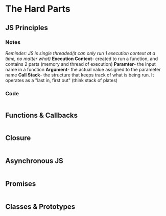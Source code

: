# The Hard Parts
## JS Principles
### Notes
*Reminder: JS is single threaded(it can only run 1 execution context at a time, no matter what)*
**Execution Context**- created to run a function, and contains 2 parts (memory and thread of execution)
**Paramter**- the input name in a function
**Argument**- the actual value assigned to the parameter name
**Call Stack**- the structure that keeps track of what is being run. It operates as a "last in, first out" (think stack of plates)
### Code
```javascript

```
## Functions & Callbacks
```javascript

```
## Closure
```javascript

```
## Asynchronous JS
```javascript

```
## Promises
```javascript

```
## Classes & Prototypes
```javascript

```
